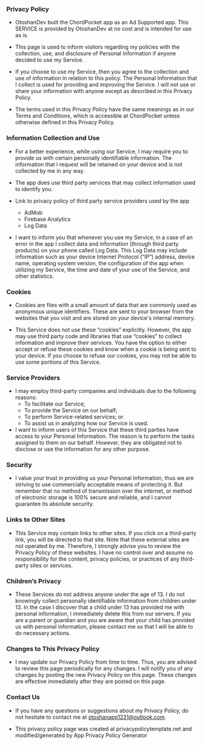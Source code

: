### Privacy Policy  

- OtoshanDev built the ChordPocket app as an Ad Supported app. This SERVICE is provided by OtoshanDev at no cost and is intended for use as is.  

- This page is used to inform visitors regarding my policies with the collection, use, and disclosure of Personal Information if anyone decided to use my Service.  

- If you choose to use my Service, then you agree to the collection and use of information in relation to this policy. The Personal Information that I collect is used for providing and improving the Service. I will not use or share your information with anyone except as described in this Privacy Policy.

- The terms used in this Privacy Policy have the same meanings as in our Terms and Conditions, which is accessible at ChordPocket unless otherwise defined in this Privacy Policy.

### Information Collection and Use

- For a better experience, while using our Service, I may require you to provide us with certain personally identifiable information. The information that I request will be retained on your device and is not collected by me in any way.

- The app does use third party services that may collect information used to identify you.

- Link to privacy policy of third party service providers used by the app
    - AdMob
    - Firebase Analytics
    - Log Data

- I want to inform you that whenever you use my Service, in a case of an error in the app I collect data and information (through third party products) on your phone called Log Data. This Log Data may include information such as your device Internet Protocol (“IP”) address, device name, operating system version, the configuration of the app when utilizing my Service, the time and date of your use of the Service, and other statistics.

### Cookies

- Cookies are files with a small amount of data that are commonly used as anonymous unique identifiers. These are sent to your browser from the websites that you visit and are stored on your device's internal memory.

- This Service does not use these “cookies” explicitly. However, the app may use third party code and libraries that use “cookies” to collect information and improve their services. You have the option to either accept or refuse these cookies and know when a cookie is being sent to your device. If you choose to refuse our cookies, you may not be able to use some portions of this Service.

### Service Providers

- I may employ third-party companies and individuals due to the following reasons:
    - To facilitate our Service;
    - To provide the Service on our behalf;
    - To perform Service-related services; or
    - To assist us in analyzing how our Service is used.
- I want to inform users of this Service that these third parties have access to your Personal Information. The reason is to perform the tasks assigned to them on our behalf. However, they are obligated not to disclose or use the information for any other purpose.

### Security

- I value your trust in providing us your Personal Information, thus we are striving to use commercially acceptable means of protecting it. But remember that no method of transmission over the internet, or method of electronic storage is 100% secure and reliable, and I cannot guarantee its absolute security.

### Links to Other Sites

- This Service may contain links to other sites. If you click on a third-party link, you will be directed to that site. Note that these external sites are not operated by me. Therefore, I strongly advise you to review the Privacy Policy of these websites. I have no control over and assume no responsibility for the content, privacy policies, or practices of any third-party sites or services.

### Children’s Privacy

- These Services do not address anyone under the age of 13. I do not knowingly collect personally identifiable information from children under 13. In the case I discover that a child under 13 has provided me with personal information, I immediately delete this from our servers. If you are a parent or guardian and you are aware that your child has provided us with personal information, please contact me so that I will be able to do necessary actions.

### Changes to This Privacy Policy

- I may update our Privacy Policy from time to time. Thus, you are advised to review this page periodically for any changes. I will notify you of any changes by posting the new Privacy Policy on this page. These changes are effective immediately after they are posted on this page.

### Contact Us

- If you have any questions or suggestions about my Privacy Policy, do not hesitate to contact me at otoshanapp1231@outlook.com.

- This privacy policy page was created at privacypolicytemplate.net and modified/generated by App Privacy Policy Generator